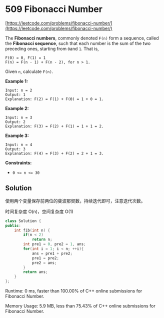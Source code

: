 # 509 Fibonacci Number



[https://leetcode.com/problems/fibonacci-number/](https://leetcode.com/problems/fibonacci-number/)

The **Fibonacci numbers**, commonly denoted `F(n)` form a sequence, called the **Fibonacci sequence**, such that each number is the sum of the two preceding ones, starting from `0`and `1`. That is,

```
F(0) = 0, F(1) = 1
F(n) = F(n - 1) + F(n - 2), for n > 1.
```

Given `n`, calculate `F(n)`.

 

**Example 1:**

```
Input: n = 2
Output: 1
Explanation: F(2) = F(1) + F(0) = 1 + 0 = 1.
```

**Example 2:**

```
Input: n = 3
Output: 2
Explanation: F(3) = F(2) + F(1) = 1 + 1 = 2.
```

**Example 3:**

```
Input: n = 4
Output: 3
Explanation: F(4) = F(3) + F(2) = 2 + 1 = 3.
```

 

**Constraints:**

- `0 <= n <= 30`



## Solution

使用两个变量保存前两位的斐波那契数，持续迭代即可，注意迭代次数。

时间复杂度 O(n)，空间复杂度 O(1)

```c++
class Solution {
public:
    int fib(int n) {
        if(n < 2)
            return n;
        int pre1 = 0, pre2 = 1, ans;
        for(int i = 1; i < n; ++i){
            ans = pre1 + pre2;
            pre1 = pre2;
            pre2 = ans;
        }
        return ans;
    }
};
```

Runtime: 0 ms, faster than 100.00% of C++ online submissions for Fibonacci Number.

Memory Usage: 5.9 MB, less than 75.43% of C++ online submissions for Fibonacci Number.
